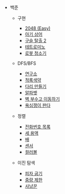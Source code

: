 - 백준  
    - 구현  
        - [2048 (Easy)](https://github.com/leehj8896/problem-solving/tree/master/문제풀이/2048(Easy)/)
        - [아기 상어](https://github.com/leehj8896/problem-solving/tree/master/문제풀이/아기상어/)
        - [구슬 탈출 2](https://github.com/leehj8896/problem-solving/tree/master/문제풀이/구슬탈출2/)
        - [테트로미노](https://github.com/leehj8896/problem-solving/tree/master/문제풀이/테트로미노/)
        - [로봇 청소기](https://github.com/leehj8896/problem-solving/tree/master/문제풀이/로봇청소기/)

    - DFS/BFS  
        - [연구소](https://github.com/leehj8896/problem-solving/tree/master/문제풀이/연구소/)
        - [적록색약](https://github.com/leehj8896/problem-solving/tree/master/문제풀이/적록색약/)
        - [다리 만들기](https://github.com/leehj8896/problem-solving/tree/master/문제풀이/다리만들기/)
        - [알파벳](https://github.com/leehj8896/problem-solving/tree/master/문제풀이/알파벳/)
        - [벽 부수고 이동하기](https://github.com/leehj8896/problem-solving/tree/master/문제풀이/벽부수고이동하기/)
        - [욕심쟁이 판다](https://github.com/leehj8896/problem-solving/tree/master/문제풀이/욕심쟁이판다/)
        
    - 정렬  
        - [전화번호 목록](https://github.com/leehj8896/problem-solving/tree/master/문제풀이/전화번호목록/)
        - [세 용액](https://github.com/leehj8896/problem-solving/tree/master/문제풀이/세용액/)
        - [배](https://github.com/leehj8896/problem-solving/tree/master/문제풀이/배/)
        - [센서](https://github.com/leehj8896/problem-solving/tree/master/문제풀이/센서/)
        - [컬러볼](https://github.com/leehj8896/problem-solving/tree/master/문제풀이/컬러볼/)

    - 이진 탐색
        - [피자 굽기](https://github.com/leehj8896/problem-solving/tree/master/문제풀이/피자굽기/)
        - [중량 제한](https://github.com/leehj8896/problem-solving/tree/master/문제풀이/중량제한/)
        - [사냥꾼](https://github.com/leehj8896/problem-solving/tree/master/문제풀이/사냥꾼/)